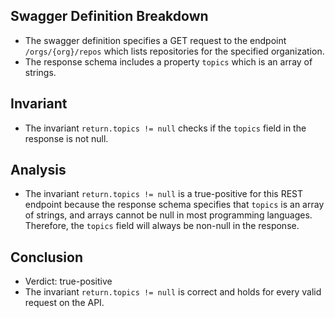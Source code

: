 ## Swagger Definition Breakdown
- The swagger definition specifies a GET request to the endpoint `/orgs/{org}/repos` which lists repositories for the specified organization.
- The response schema includes a property `topics` which is an array of strings.

## Invariant
- The invariant `return.topics != null` checks if the `topics` field in the response is not null.

## Analysis
- The invariant `return.topics != null` is a true-positive for this REST endpoint because the response schema specifies that `topics` is an array of strings, and arrays cannot be null in most programming languages. Therefore, the `topics` field will always be non-null in the response.

## Conclusion
- Verdict: true-positive
- The invariant `return.topics != null` is correct and holds for every valid request on the API.
